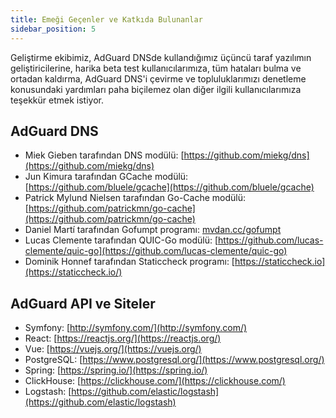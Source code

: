 ```yaml
---
title: Emeği Geçenler ve Katkıda Bulunanlar
sidebar_position: 5
---
```


Geliştirme ekibimiz, AdGuard DNSde kullandığımız üçüncü taraf yazılımın geliştiricilerine, harika beta test kullanıcılarımıza, tüm hataları bulma ve ortadan kaldırma, AdGuard DNS'i çevirme ve topluluklarımızı denetleme konusundaki yardımları paha biçilemez olan diğer ilgili kullanıcılarımıza teşekkür etmek istiyor.

## AdGuard DNS

- Miek Gieben tarafından DNS modülü: [https://github.com/miekg/dns](https://github.com/miekg/dns)
- Jun Kimura tarafından GCache modülü: [https://github.com/bluele/gcache](https://github.com/bluele/gcache)
- Patrick Mylund Nielsen tarafından Go-Cache modülü: [https://github.com/patrickmn/go-cache](https://github.com/patrickmn/go-cache)
- Daniel Martí tarafından Gofumpt programı: [mvdan.cc/gofumpt](https://github.com/mvdan/gofumpt)
- Lucas Clemente tarafından QUIC-Go modülü: [https://github.com/lucas-clemente/quic-go](https://github.com/lucas-clemente/quic-go)
- Dominik Honnef tarafından Staticcheck programı: [https://staticcheck.io](https://staticcheck.io/)

## AdGuard API ve Siteler

- Symfony: [http://symfony.com/](http://symfony.com/)
- React: [https://reactjs.org/](https://reactjs.org/)
- Vue: [https://vuejs.org/](https://vuejs.org/)
- PostgreSQL: [https://www.postgresql.org/](https://www.postgresql.org/)
- Spring: [https://spring.io/](https://spring.io/)
- ClickHouse: [https://clickhouse.com/](https://clickhouse.com/)
- Logstash: [https://github.com/elastic/logstash](https://github.com/elastic/logstash)
